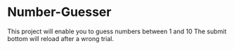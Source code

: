 # Number-Guesser

This project will enable you to guess numbers between 1 and 10 
The submit bottom will reload after a wrong trial.
